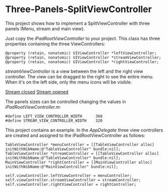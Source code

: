 Three-Panels-SplitViewController
================================

This project shows how to implement a SplitViewController with three panels (Menu, stream and main view).

Just copy the *iPadRootViewController* to your project. This class has three properties containing the three ViewControllers:


    @property (retain, nonatomic) UIViewController *leftViewController;
    @property (retain, nonatomic) UIViewController *streamViewController;
    @property (retain, nonatomic) UIViewController *rightViewController;

*streamViewController* is a view between the left and the right view controller. The view can be dragged to the right to see the entire menu. When it's on the left side, only the menu icons will be visible.

[Stream closed](http://s11.postimage.org/s2akaj2tf/i_OS_Simulator_Screen_shot_Aug_18_2012_4_42_34_P.png)
[Stream opened](http://s11.postimage.org/s2akaj2tf/i_OS_Simulator_Screen_shot_Aug_18_2012_4_42_34_P.png)

The panels sizes can be controlled changing the values in *iPadRootViewController.m*:

    #define LEFT_VIEW_CONTROLLER_WIDTH      360
    #define STREAM_VIEW_CONTROLLER_WIDTH    320

This project contains an example. In the *AppDelegate* three view controllers are created and assigned to the iPadRootViewController as follows:

    TableViewController *menuController = [[TableViewController alloc] initWithNibName:@"TableViewController" bundle:nil];
    TableViewController *streamController = [[TableViewController alloc] initWithNibName:@"TableViewController" bundle:nil];
    MainViewController *rightController = [[MainViewController alloc] initWithNibName:@"MainViewController" bundle:nil];
    
    self.viewController.leftViewController = menuController;
    self.viewController.streamViewController = streamController;
    self.viewController.rightViewController = rightController;
